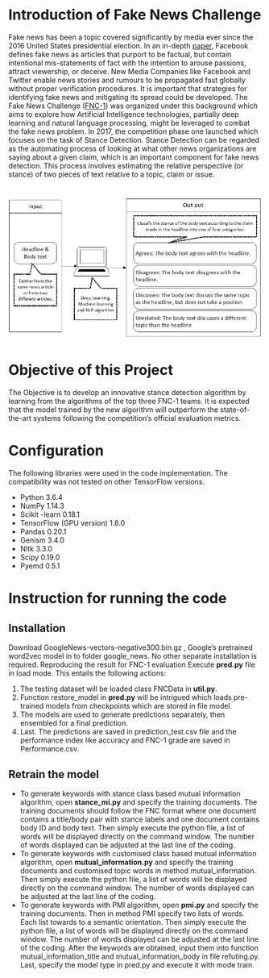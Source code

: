 # Introduction of Fake News Challenge
 
Fake news has been a topic covered significantly by media ever since the 2016 United States presidential election. In an in-depth [paper](https://fbnewsroomus.files.wordpress.com/2017/04/facebook-and-information-operations-v1.pdf), Facebook defines fake news as articles that purport to be factual, but contain intentional mis-statements of fact with the intention to arouse passions, attract viewership, or deceive. 
New Media Companies like Facebook and Twitter enable news stories and rumours to be propagated fast globally without proper verification procedures. It is important that strategies for identifying fake news and mitigating its spread could be developed. 
The Fake News Challenge  ([FNC-1](http://www.fakenewschallenge.org/)) was organized under this background which aims to explore how Artificial Intelligence technologies, partially deep learning and natural language processing, might be leveraged to combat the fake news problem. In 2017, the competition phase one launched which focuses on the task of Stance Detection.
Stance Detection can be regarded as the automating process of looking at what other news organizations are saying about a given claim, which is an important component for fake news detection. This process involves estimating the relative perspective (or stance) of two pieces of text relative to a topic, claim or issue.

![Image of FNC](/image/FNC.png)
=======
# Objective of this Project
The Objective is to develop an innovative stance detection algorithm by learning from the algorithms of the top three FNC-1 teams. It is expected that the model trained by the new algorithm will outperform the state-of-the-art systems following the competition’s official evaluation metrics. 
# Configuration
The following libraries were used in the code implementation. The compatibility was not tested on other TensorFlow versions. 
*	Python 3.6.4
*	NumPy 1.14.3
*	Scikit -learn 0.18.1
*	TensorFlow (GPU version) 1.8.0
*	Pandas 0.20.1
*	Genism 3.4.0
*	Nltk 3.3.0
*	Scipy 0.19.0
*	Pyemd 0.5.1
# Instruction for running the code
## Installation
Download GoogleNews-vectors-negative300.bin.gz , Google’s pretrained word2vec model in to folder google_news. No other separate installation is required.
Reproducing the result for FNC-1 evaluation
Execute __pred.py__ file in load mode. This entails the following actions:
1.	The testing dataset will be loaded class FNCData in __util.py__.
2.	Function restore_model in __pred.py__ will be intrigued which loads pre-trained models from checkpoints which are stored in file model.
3.	The models are used to generate predictions separately, then ensembled for a final prediction.
4.	Last. The predictions are saved in prediction_test.csv file and the performance index like accuracy and FNC-1 grade are saved in Performance.csv. 
## Retrain the model
* To generate keywords with stance class based mutual information algorithm, open __stance_mi.py__ and specify the training documents. The training documents should follow the FNC format where one document contains a title/body pair with stance labels and one document contains body ID and body text. Then simply execute the python file, a list of words will be displayed directly on the command window. The number of words displayed can be adjusted at the last line of the coding.
* To generate keywords with customised class based mutual information algorithm, open __mutual_information.py__ and specify the training documents and customised topic words in method mutual_information. Then simply execute the python file, a list of words will be displayed directly on the command window. The number of words displayed can be adjusted at the last line of the coding.
* To generate keywords with PMI algorithm, open __pmi.py__ and specify the training documents. Then in method PMI specify two lists of words. Each list towards to a semantic orientation. Then simply execute the python file, a list of words will be displayed directly on the command window. The number of words displayed can be adjusted at the last line of the coding.
After the keywords are obtained, input them into function mutual_information_title and mutual_information_body in file refuting.py. Last, specify the model type in pred.py and execute it with mode train. 
